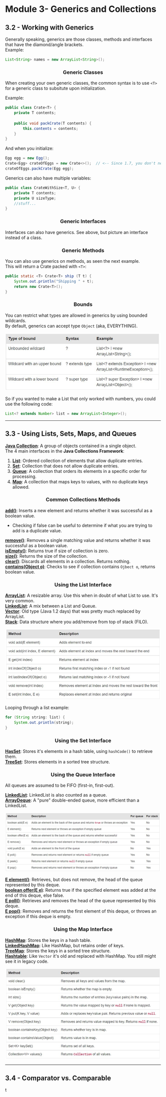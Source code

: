# Module 3- Generics and Collections

## 3.2 - Working with Generics

Generally speaking, generics are those classes, methods and interfaces that have the diamond/angle brackets.  
Example:

```java
List<String> names = new ArrayList<String>();
```

### <div style="text-align:center">**Generic Classes**</div>

When creating your own generic classes, the common syntax is to use `<T>` for a generic class to subsitute upon initialization.

Example:

```java
public class Crate<T> {
    private T contents;

    public void packCrate(T contents) {
        this.contents = contents;
    }
}
```

And when you initialize:

```java
Egg egg = new Egg();
Crate<Egg> crateOfEggs = new Crate<>();  // <-- Since 1.7, you don't need to name the second diamond
crateOfEggs.packCrate(Egg egg);
```

Generics can also have multiple variables:

```java
public class CrateWithSize<T, U> {
    private T contents;
    private U sizeType;
    //stuff...
}
```

### <div style="text-align:center">**Generic Interfaces**</div>

Interfaces can also have generics. See above, but picture an interface instead of a class.

### <div style="text-align:center">**Generic Methods**</div>

You can also use generics on methods, as seen the next example.  
This will return a Crate packed with `<T>`:

```java
public static <T> Crate<T> ship (T t) {
    System.out.println("Shipping " + t);
    return new Crate<T>();
}
```

### <div style="text-align:center">**Bounds**</div>

You can restrict what types are allowed in generics by using bounded wildcards.  
By default, generics can accept type `Object` (aka, EVERYTHING).

![3.1](./img/3.1.jpg)

So if you wanted to make a List that only worked with numbers, you could use the following code:

```java
List<? extends Number> list = new ArrayList<Integer>();
```

---

## 3.3 - Using Lists, Sets, Maps, and Queues

<u>**Java Collection**</u>: A group of objects contained in a single object.  
The 4 main interfaces in the **Java Collections Framework**:

1. <u>**List**</u>: Ordered collection of elements that allow duplicate entries.
2. <u>**Set**</u>: Collection that does not allow duplicate entries.
3. <u>**Queue**</u>: A collection that orders its elements in a specific order for processing.
4. <u>**Map**</u>: A collection that maps keys to values, with no duplicate keys allowed.

### <div style="text-align:center">Common Collections Methods</div>

<u>**add()**</u>: Inserts a new element and returns whether it was successful as a boolean value.

- Checking if false can be useful to determine if what you are trying to add is a duplicate value.

<u>**remove()**</u>: Removes a single matching value and returns whether it was successful as a boolean value.  
<u>**isEmpty()**</u>: Returns true if size of collection is zero.  
<u>**size()**</u>: Returns the size of the collection.  
<u>**clear()**</u>: Discards all elements in a collection. Returns nothing.  
<u>**contains(Object o)**</u>: Checks to see if collection contains `Ojbect o`, returns boolean value.

### <div style="text-align:center">Using the List Interface</div>

<u>**ArrayList**</u>: A resizable array. Use this when in doubt of what List to use. It's very common.  
<u>**LinkedList**</u>: A mix between a List and Queue.  
<u>**Vector**</u>: Old type (Java 1.2 days) that was pretty much replaced by ArrayList.  
<u>**Stack**</u>: Data structure where you add/remove from top of stack (FILO).

![3.2](./img/3.2.jpg)

Looping through a list example:

```java
for (String string: list) {
    System.out.println(string);
}
```

### <div style="text-align:center">Using the Set Interface</div>

<u>**HasSet**</u>: Stores it's elements in a hash table, using `hashCode()` to retrieve them.  
<u>**TreeSet**</u>: Stores elements in a sorted tree structure.

### <div style="text-align:center">Using the Queue Interface</div>

All queues are assumed to be FIFO (first-in, first-out).

<u>**LinkedList**</u>: LinkedList is also counted as a queue.  
<u>**ArrayDeque**</u>: A "pure" double-ended queue, more efficient than a LinkedList.

![3.3](./img/3.3.jpg)

<u>**E element()**</u>: Retrieves, but does not remove, the head of the queue represented by this deque.  
<u>**boolean offer(E e)**</u>: Returns true if the specified element was added at the end of this deque, else false.  
<u>**E poll()**</u>: Retrieves and removes the head of the queue represented by this deque.  
<u>**E pop()**</u>: Removes and returns the first element of this deque, or throws an exception if this deque is empty.

### <div style="text-align:center">Using the Map Interface</div>

<u>**HashMap**</u>: Stores the keys in a hash table.  
<u>**LinkedHashMap**</u>: Like HashMap, but retains order of keys.  
<u>**TreeMap**</u>: Stores the keys in a sorted tree structure.  
<u>**Hashtable**</u>: Like `Vector` it's old and replaced with HashMap. You still might see it in legacy code.

![3.4](./img/3.4.jpg)

---

## 3.4 - Comparator vs. Comparable

t